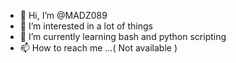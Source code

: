 - 👋 Hi, I’m @MADZ089
- 👀 I’m interested in a lot of things
- 🌱 I’m currently learning bash and python scripting
- 📫 How to reach me ...( Not available )

<!---
MADZ089/MADZ089 is a ✨ special ✨ repository because its `README.md` (this file) appears on your GitHub profile.
You can click the Preview link to take a look at your changes.
--->
